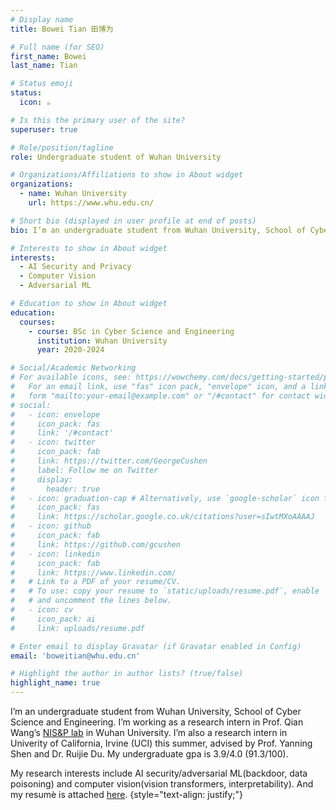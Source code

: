 ```yaml
---
# Display name
title: Bowei Tian 田博为

# Full name (for SEO)
first_name: Bowei
last_name: Tian

# Status emoji
status:
  icon: ☕️

# Is this the primary user of the site?
superuser: true

# Role/position/tagline
role: Undergraduate student of Wuhan University

# Organizations/Affiliations to show in About widget
organizations:
  - name: Wuhan University
    url: https://www.whu.edu.cn/

# Short bio (displayed in user profile at end of posts)
bio: I’m an undergraduate student from Wuhan University, School of Cyber Science and Engineering. I’m working as a research intern in Prof. Qian Wang’s NIS&P Lab in Wuhan University. I’m also a research intern in Univerity of California, Irvine (UCI) this summer, advised by Prof. Yanning Shen and Dr. Ruijie Du. My undergraduate gpa is 3.9/4.0 (91.3/100). My research interests include AI security/adversarial ML(backdoor, data poisoning) and computer vision(vision transformers, interpretability).

# Interests to show in About widget
interests:
  - AI Security and Privacy
  - Computer Vision
  - Adversarial ML

# Education to show in About widget
education:
  courses:
    - course: BSc in Cyber Science and Engineering
      institution: Wuhan University
      year: 2020-2024

# Social/Academic Networking
# For available icons, see: https://wowchemy.com/docs/getting-started/page-builder/#icons
#   For an email link, use "fas" icon pack, "envelope" icon, and a link in the
#   form "mailto:your-email@example.com" or "/#contact" for contact widget.
# social:
#   - icon: envelope
#     icon_pack: fas
#     link: '/#contact'
#   - icon: twitter
#     icon_pack: fab
#     link: https://twitter.com/GeorgeCushen
#     label: Follow me on Twitter
#     display:
#       header: true
#   - icon: graduation-cap # Alternatively, use `google-scholar` icon from `ai` icon pack
#     icon_pack: fas
#     link: https://scholar.google.co.uk/citations?user=sIwtMXoAAAAJ
#   - icon: github
#     icon_pack: fab
#     link: https://github.com/gcushen
#   - icon: linkedin
#     icon_pack: fab
#     link: https://www.linkedin.com/
#   # Link to a PDF of your resume/CV.
#   # To use: copy your resume to `static/uploads/resume.pdf`, enable `ai` icons in `params.yaml`,
#   # and uncomment the lines below.
#   - icon: cv
#     icon_pack: ai
#     link: uploads/resume.pdf

# Enter email to display Gravatar (if Gravatar enabled in Config)
email: 'boweitian@whu.edu.cn'

# Highlight the author in author lists? (true/false)
highlight_name: true
---
```


I’m an undergraduate student from Wuhan University, School of Cyber Science and Engineering. I’m working as a research intern in Prof. Qian Wang’s [NIS&P lab](http://nisplab.whu.edu.cn/) in Wuhan University. I’m also a research intern in Univerity of California, Irvine (UCI) this summer, advised by Prof. Yanning Shen and Dr. Ruijie Du. My undergraduate gpa is 3.9/4.0 (91.3/100). 

My research interests include AI security/adversarial ML(backdoor, data poisoning) and computer vision(vision transformers, interpretability). And my resumè is attached [here](uploads/resume.pdf).
{style="text-align: justify;"}
